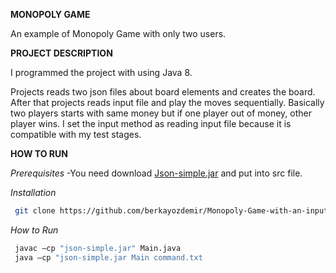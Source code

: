 **MONOPOLY GAME** 

An example of Monopoly Game with only two users.

**PROJECT DESCRIPTION**

I programmed the project with using Java 8.

Projects reads two json files about board elements and creates the board. After that projects reads input file and play the moves sequentially.
Basically two players starts with same money but if one player out of money, other player wins. I set the input method as reading input file because it is compatible with my
test stages. 

**HOW TO RUN**

 _Prerequisites_ 
  -You need download [Json-simple.jar](https://code.google.com/archive/p/json-simple/downloads) and put into src file.
 
 _Installation_
 ```sh
  git clone https://github.com/berkayozdemir/Monopoly-Game-with-an-input-file.git
   ```
   
 _How to Run_
 ```sh
  javac –cp "json-simple.jar" Main.java
  java –cp "json-simple.jar Main command.txt 
   ```
   

  

